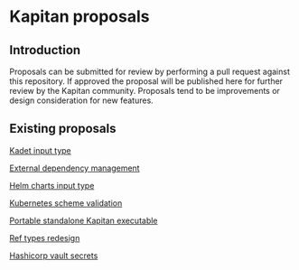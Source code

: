 # Kapitan proposals

## Introduction

Proposals can be submitted for review by performing a pull request against this repository. If approved the proposal will
be published here for further review by the Kapitan community. Proposals tend to be improvements or design consideration
for new features.

## Existing proposals

[Kadet input type](kap_proposals/kap_0_kadet.md) 

[External dependency management](kap_proposals/kap_1_external_dependencies.md)

[Helm charts input type](kap_proposals/kap_2_helm_charts_input_type.md) 

[Kubernetes scheme validation](kap_proposals/kap_3_schema_validation.md)

[Portable standalone Kapitan executable](kap_proposals/kap_4_standalone_executable.md)

[Ref types redesign](kap_proposals/kap_5_ref_types_redesign.md)

[Hashicorp vault secrets](kap_proposals/kap_6_hashicorp_vault.md)